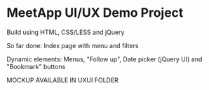 # MeetApp UI/UX Demo Project

Build using HTML, CSS/LESS and jQuery 

So far done: Index page with menu and filters

Dynamic elements: Menus, "Follow up", Date picker (jQuery UI) and "Bookmark" buttons

MOCKUP AVAILABLE IN UXUI FOLDER